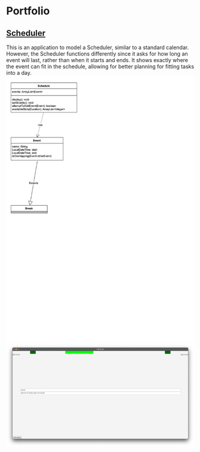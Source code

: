 # Portfolio

## [Scheduler](https://github.com/bran214/Scheduler)
This is an application to model a Scheduler, similar to a standard calendar. However, the Scheduler functions differently since it asks for how long an event will last, rather than when it starts and ends. It shows exactly where the event can fit in the schedule, allowing for better planning for fitting tasks into a day.  
![alt text](https://github.com/bran214/Scheduler/raw/main/Brainstorm/Class_Diagram.png "Class Diagram")  
![alt text](https://github.com/bran214/Scheduler/raw/main/Brainstorm/Scheduler_Demo.png "Scheduler Demo")  
